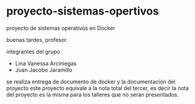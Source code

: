 # proyecto-sistemas-opertivos
proyecto de sistemas operativos en Docker

buenas tardes, profesor.

integrantes del grupo
- Lina Vanessa Arciniegas
- Juan Jacobo Jaramillo

se realiza entrega de documento de docker y la documentación del proyecto
este proyecto equivale a la nota total del tercer, es decir la nota del proyecto es la misma para
los talleres que no seran presentados.
